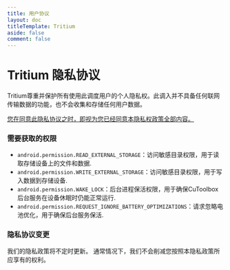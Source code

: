 ```yaml
---
title: 用户协议
layout: doc
titleTemplate: Tritium
aside: false
comment: false
---
```


# Tritium 隐私协议

Tritium尊重并保护所有使用此调度用户的个人隐私权。此调入并不具备任何联网传输数据的功能，也不会收集和存储任何用户数据。

<u>您在同意此隐私协议之时，即视为您已经同意本隐私权政策全部内容。</u>

### 需要获取的权限
- `android.permission.READ_EXTERNAL_STORAGE`：访问敏感目录权限，用于读取存储设备上的文件和数据.
- `android.permission.WRITE_EXTERNAL_STORAGE`：访问敏感目录权限，用于写入数据到存储设备.
- `android.permission.WAKE_LOCK`：后台进程保活权限，用于确保CuToolbox后台服务在设备休眠时仍能正常运行.
- `android.permission.REQUEST_IGNORE_BATTERY_OPTIMIZATIONS`：请求忽略电池优化，用于确保后台服务保活.


### 隐私协议变更
我们的隐私政策将不定时更新。
通常情况下，我们不会削减您按照本隐私政策所应享有的权利。
